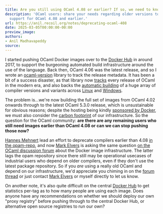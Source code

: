 ```yaml
---
title: Are you still using OCaml 4.08 or earlier? If so, we need to know
description: 'OCaml users: share your needs regarding older versions to help determine
  support for OCaml 4.08 and earlier.'
url: https://anil.recoil.org/notes/deprecating-ocaml-408
date: 2025-03-05T00:00:00-00:00
preview_image:
authors:
- Anil Madhavapeddy
source:
---
```


<p>I started pushing OCaml Docker images over to the <a href="https://hub.docker.com/r/ocaml/opam">Docker Hub</a> in around 2017, to support the burgeoning automated build infrastructure around the use of the language. Back then, OCaml 4.06 was the latest release, and so I wrote an <a href="https://github.com/ocurrent/ocaml-version/blob/master/CHANGES.md">ocaml-version</a> library to track the release metadata. It has been a bit of a success disaster, as that library now <a href="https://github.com/ocurrent/ocaml-version/blob/master/CHANGES.md">tracks</a> every release of OCaml in the modern era, and also backs the <a href="https://github.com/ocurrent/docker-base-images">automatic building</a> of a huge array of compiler versions and variants across <a href="https://images.ci.ocaml.org/?distro=debian-12&amp;">Linux</a> and <a href="https://images.ci.ocaml.org/?distro=windows-msvc&amp;">Windows</a>.</p>
<p>The problem is...we're now building the full set of images from OCaml 4.02 onwards through to the latest OCaml 5.3.0 release, which is unsustainable for obvious reasons; despite the hosting being kindly <a href="https://www.docker.com/community/open-source/application/">sponsored by Docker</a>, we must also consider the <a href="https://ocaml.org/policies/carbon-footprint">carbon footprint</a> of our infrastructure.
So the question for the OCaml community: <strong>are there are any remaining users who still need images earlier than OCaml 4.08 or can we can stop pushing those now?</strong></p>
<p><a href="https://github.com/hannesm" class="contact">Hannes Mehnert</a> lead an effort to deprecate compilers earlier than 4.08 <a href="https://discuss.ocaml.org/t/opam-repository-archival-phase-2-ocaml-4-08-is-the-lower-bound/15965">in the opam-repo</a>, and now <a href="https://tarides.com/blog/author/mark-elvers/" class="contact">Mark Elvers</a> is asking the same question <a href="https://discuss.ocaml.org/t/docker-base-images-and-ocaml-ci-support-for-ocaml-4-08/16229">on the OCaml discussion forum</a> about the Docker image infrastructure. The latter lags the opam repository since there still may be operational usecases of industrial users who depend on older compilers, even if they don't use the latest package repository.  So if you <em>are</em> using a really old OCaml and depend on our infrastructure, we'd appreciate you chiming in on the <a href="https://discuss.ocaml.org/t/docker-base-images-and-ocaml-ci-support-for-ocaml-4-08/16229">forum thread</a> or just contact <a href="https://tarides.com/blog/author/mark-elvers/" class="contact">Mark Elvers</a> or myself directly to let us know.</p>
<p>On another note, it's also quite difficult on the central <a href="https://hub.docker.com/">Docker Hub</a> to get statistics per-tag as to how many people are using each image. Does anyone have any recommendations on whether we should deploy our own "proxy registry" before pushing through to the central Docker Hub, or alternative open source registries to run our own?</p>

